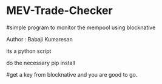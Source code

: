 # MEV-Trade-Checker
#simple program to monitor the mempool using blocknative 

Author : Babaji Kumaresan

its a python script

do the necessary pip install 

#get a key from blocknative and you are good to go.
